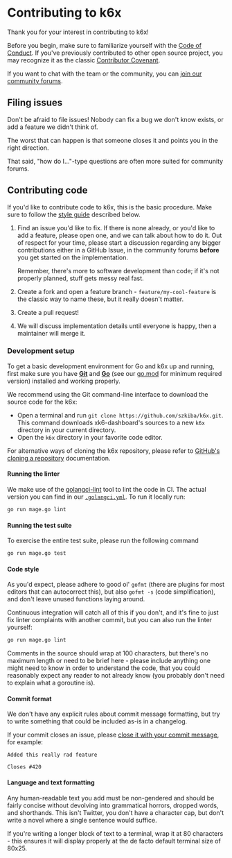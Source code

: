 # Contributing to k6x

Thank you for your interest in contributing to k6x!

Before you begin, make sure to familiarize yourself with the [Code of Conduct](CODE_OF_CONDUCT.md). If you've previously contributed to other open source project, you may recognize it as the classic [Contributor Covenant](https://contributor-covenant.org/).

If you want to chat with the team or the community, you can [join our community forums](https://community.grafana.com/c/grafana-k6/extensions/).

## Filing issues

Don't be afraid to file issues! Nobody can fix a bug we don't know exists, or add a feature we didn't think of.

The worst that can happen is that someone closes it and points you in the right direction.

That said, "how do I..."-type questions are often more suited for community forums.

## Contributing code

If you'd like to contribute code to k6x, this is the basic procedure. Make sure to follow the [style guide](#style-guide) described below.

1. Find an issue you'd like to fix. If there is none already, or you'd like to add a feature, please open one, and we can talk about how to do it.  Out of respect for your time, please start a discussion regarding any bigger contributions either in a GitHub Issue, in the community forums **before** you get started on the implementation.
  
   Remember, there's more to software development than code; if it's not properly planned, stuff gets messy real fast.

2. Create a fork and open a feature branch - `feature/my-cool-feature` is the classic way to name these, but it really doesn't matter.

3. Create a pull request!

4. We will discuss implementation details until everyone is happy, then a maintainer will merge it.

### Development setup

To get a basic development environment for Go and k6x up and running, first make sure you have **[Git](https://git-scm.com/downloads)** and **[Go](https://golang.org/doc/install)** (see our [go.mod](https://github.com/szkiba/k6x/blob/master/go.mod) for minimum required version) installed and working properly.

We recommend using the Git command-line interface to download the source code for the k6x:

* Open a terminal and run `git clone https://github.com/szkiba/k6x.git`. This command downloads xk6-dashboard's sources to a new `k6x` directory in your current directory.
* Open the `k6x` directory in your favorite code editor.

For alternative ways of cloning the k6x repository, please refer to [GitHub's cloning a repository](https://docs.github.com/en/github/creating-cloning-and-archiving-repositories/cloning-a-repository) documentation.

#### Running the linter

We make use of the [golangci-lint](https://github.com/golangci/golangci-lint) tool to lint the code in CI. The actual version you can find in our [`.golangci.yml`](https://github.com/szkiba/k6x/blob/master/.golangci.yml#L1). To run it locally run:

```bash
go run mage.go lint
```

#### Running the test suite

To exercise the entire test suite, please run the following command

```bash
go run mage.go test
```

#### Code style

As you'd expect, please adhere to good ol' `gofmt` (there are plugins for most editors that can autocorrect this), but also `gofmt -s` (code simplification), and don't leave unused functions laying around.

Continuous integration will catch all of this if you don't, and it's fine to just fix linter complaints with another commit, but you can also run the linter yourself:

```bash
go run mage.go lint
```

Comments in the source should wrap at 100 characters, but there's no maximum length or need to be brief here - please include anything one might need to know in order to understand the code, that you could reasonably expect any reader to not already know (you probably don't need to explain what a goroutine is).

#### Commit format

We don't have any explicit rules about commit message formatting, but try to write something that could be included as-is in a changelog.

If your commit closes an issue, please [close it with your commit message](https://help.github.com/articles/closing-issues-via-commit-messages/), for example:

```text
Added this really rad feature

Closes #420
```

#### Language and text formatting

Any human-readable text you add must be non-gendered and should be fairly concise without devolving into grammatical horrors, dropped words, and shorthands. This isn't Twitter, you don't have a character cap, but don't write a novel where a single sentence would suffice.

If you're writing a longer block of text to a terminal, wrap it at 80 characters - this ensures it will display properly at the de facto default terminal size of 80x25.
